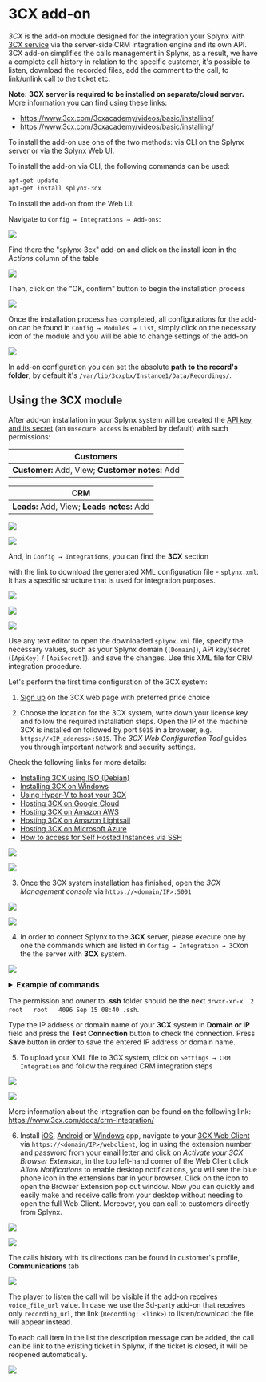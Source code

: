 3CX add-on
========

*3CX* is the add-on module designed for the integration your Splynx with [3CX service](https://www.3cx.com/call-center/crm-integration/) via the server-side CRM integration engine and its own API. 3CX add-on simplifies the calls management in Splynx, as a result, we have a complete call history in relation to the specific customer, it's possible to listen, download the recorded files, add the comment to the call, to link/unlink call to the ticket etc.

**Note:** **3CX server is required to be installed on separate/cloud server.**
More information you can find using these links:
- https://www.3cx.com/3cxacademy/videos/basic/installing/
- https://www.3cx.com/3cxacademy/videos/basic/installing/

To install the add-on use one of the two methods: via CLI on the Splynx server or via the Splynx Web UI.

To install the add-on via CLI, the following commands can be used:

```bash
apt-get update  
apt-get install splynx-3cx
```

To install the add-on from the Web UI:

Navigate to `Config → Integrations → Add-ons`:

![](img_000001.png)

Find there the "splynx-3cx" add-on and click on the install icon in the *Actions* column of the table

![](img_000002.png)

Then, click on the "OK, confirm" button to begin the installation process

![](img_000003.png)

Once the installation process has completed, all configurations for the add-on can be found in `Config → Modules → List`, simply click on the necessary icon of the module and you will be able to change settings of the add-on

![](img_000004.png)

In add-on configuration you can set the absolute **path to the record's folder**, by default it's `/var/lib/3cxpbx/Instance1/Data/Recordings/`.


## Using the 3CX module

After add-on installation in your Splynx system will be created the [API key and its secret](administration/main/api_keys/api_keys.md) (an `Unsecure access` is enabled by default) with such permissions:

|Customers|
|:-----------:|
|**Customer:** Add, View; **Customer notes:** Add|

|CRM|
|:-----------:|
|**Leads:** Add, View; **Leads notes:** Add|

![](img_000005.png)

![](img_000006.png)

And, in `Config → Integrations`, you can find the **3CX** section

with the link to download the generated XML configuration file - `splynx.xml`. It has a specific structure that is used for integration purposes.

![](img_000007.png)

![](img_000008.png)

![](img_000009.png)

Use any text editor to open the downloaded `splynx.xml` file, specify the necessary values, such as your Splynx domain (`[Domain]`), API key/secret (`[ApiKey]` / `[ApiSecret]`). and save the changes. Use this XML file for CRM integration procedure.



Let's perform the first time configuration of the 3CX system:

1. [Sign up](https://www.3cx.com/ordering/pricing/) on the 3CX web page with preferred price choice

2. Choose the location for the 3CX system, write down your license key and follow the required installation steps. Open the IP of the machine 3CX is installed on followed by port `5015` in a browser, e.g. `https://<IP_address>:5015`. The *3CX Web Configuration Tool* guides you through important network and security settings.

Check the following links for more details:

- [Installing 3CX using ISO (Debian)](https://www.3cx.com/docs/manual/configuring-your-pbx/)
- [Installing 3CX on Windows](https://www.3cx.com/docs/manual/phone-system-installation-windows/)
- [Using Hyper-V to host your 3CX](https://www.3cx.com/docs/installing-microsoft-hyper-v/)
- [Hosting 3CX on Google Cloud](https://www.3cx.com/docs/hosted-pbx-google-cloud/)
- [Hosting 3CX on Amazon AWS](https://www.3cx.com/docs/cloud-pbx-amazon-aws/)
- [Hosting 3CX on Amazon Lightsail](https://www.3cx.com/docs/hosted-pbx-amazon-lightsail/)
- [Hosting 3CX on Microsoft Azure](https://www.3cx.com/docs/hosting-pbx-phone-system-microsoft-azure/)
- [How to access for Self Hosted Instances via SSH](https://www.3cx.com/docs/self-hosted-instances-ssh/)

![](img_000011.png)

![](img_000012.png)

3. Once the 3CX system installation has finished, open the *3CX Management console* via `https://<domain/IP>:5001`  

![](img_000013.png)

![](img_000014.png)

4. In order to connect Splynx to the **3CX** server, please execute one by one the commands which are listed in `Config → Integration → 3CX`on the the server with **3CX** system.

![](commands_for_execution.png)

<details style="font-size: 15px; margin-bottom: 5px;">
<summary><b>Example of commands</b></summary>
<div markdown="1">


```
sudo su
adduser splynx
cd ~splynx
mkdir .ssh && cd .ssh
touch authorized_keys
echo "ssh-rsa rsa_key_value= splynx@base" >> "authorized_keys"
```

</div>
</details>

The permission and owner to **.ssh** folder should be the next `drwxr-xr-x  2 root   root   4096 Sep 15 08:40 .ssh`.

Type the IP address or domain name of your **3CX** system in **Domain or IP** field and press the **Test Connection** button to check the connection. Press **Save** button in order to save the entered IP address or domain name.


5. To upload your XML file to 3CX system, click on `Settings → CRM Integration` and follow the required CRM integration steps

![](img_000015.png)

![](img_000010.png)

More information about the integration can be found on the following link: https://www.3cx.com/docs/crm-integration/

6. Install [iOS](https://apps.apple.com/us/app/3cx-communications-system/id992045982), [Android](https://play.google.com/store/apps/details?id=com.tcx.sipphone14) or [Windows](https://www.3cx.com/user-manual/installation-windows/) app, navigate to your [3CX Web Client](https://www.3cx.com/user-manual/web-client/) via `https://<domain/IP>/webclient`, log in using the extension number and password from your email letter and click on *Activate your 3CX Browser Extension*, in the top left-hand corner of the Web Client click *Allow Notifications* to enable desktop notifications, you will see the blue phone icon in the extensions bar in your browser. Click on the icon to open the Browser Extension pop out window.
Now you can quickly and easily make and receive calls from your desktop without needing to open the full Web Client. Moreover, you can call to customers directly from Splynx.

![](img_000016.png)

![](img_000017.png)

The calls history with its directions can be found in customer's profile, **Communications** tab

![](call_history.png)

The player to listen the call will be visible if the add-on receives `voice_file_url` value. In case we use the 3d-party add-on that receives only `recording_url`, the link (`Recording: <link>`) to listen/download the file will appear instead.

To each call item in the list the description message can be added, the call can be link to the existing ticket in Splynx, if the ticket is closed, it will be reopened automatically.

![](description_link.png)
